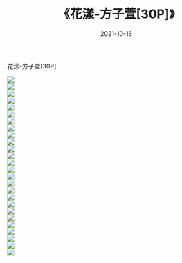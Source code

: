 ﻿---
layout: post
title:  《花漾-方子萱[30P]》
date:   2021-10-16
img: http://pic.660000.xyz/1:/性感/2021/花漾-方子萱[30P]/000.jpg
categories: [美女, 清纯, 唯美]
---

花漾-方子萱[30P]

  ![](http://pic.660000.xyz/1:/性感/2021/花漾-方子萱[30P]/001.jpg) <br> ![](http://pic.660000.xyz/1:/性感/2021/花漾-方子萱[30P]/002.jpg) <br> ![](http://pic.660000.xyz/1:/性感/2021/花漾-方子萱[30P]/003.jpg) <br> ![](http://pic.660000.xyz/1:/性感/2021/花漾-方子萱[30P]/004.jpg) <br> ![](http://pic.660000.xyz/1:/性感/2021/花漾-方子萱[30P]/005.jpg) <br> ![](http://pic.660000.xyz/1:/性感/2021/花漾-方子萱[30P]/006.jpg) <br> ![](http://pic.660000.xyz/1:/性感/2021/花漾-方子萱[30P]/007.jpg) <br> ![](http://pic.660000.xyz/1:/性感/2021/花漾-方子萱[30P]/008.jpg) <br> ![](http://pic.660000.xyz/1:/性感/2021/花漾-方子萱[30P]/009.jpg) <br> ![](http://pic.660000.xyz/1:/性感/2021/花漾-方子萱[30P]/010.jpg) <br> ![](http://pic.660000.xyz/1:/性感/2021/花漾-方子萱[30P]/011.jpg) <br> ![](http://pic.660000.xyz/1:/性感/2021/花漾-方子萱[30P]/012.jpg) <br> ![](http://pic.660000.xyz/1:/性感/2021/花漾-方子萱[30P]/013.jpg) <br> ![](http://pic.660000.xyz/1:/性感/2021/花漾-方子萱[30P]/014.jpg) <br> ![](http://pic.660000.xyz/1:/性感/2021/花漾-方子萱[30P]/015.jpg) <br> ![](http://pic.660000.xyz/1:/性感/2021/花漾-方子萱[30P]/016.jpg) <br> ![](http://pic.660000.xyz/1:/性感/2021/花漾-方子萱[30P]/017.jpg) <br> ![](http://pic.660000.xyz/1:/性感/2021/花漾-方子萱[30P]/018.jpg) <br> ![](http://pic.660000.xyz/1:/性感/2021/花漾-方子萱[30P]/019.jpg) <br> ![](http://pic.660000.xyz/1:/性感/2021/花漾-方子萱[30P]/020.jpg) <br> ![](http://pic.660000.xyz/1:/性感/2021/花漾-方子萱[30P]/021.jpg) <br> ![](http://pic.660000.xyz/1:/性感/2021/花漾-方子萱[30P]/022.jpg) <br> ![](http://pic.660000.xyz/1:/性感/2021/花漾-方子萱[30P]/023.jpg) <br> ![](http://pic.660000.xyz/1:/性感/2021/花漾-方子萱[30P]/024.jpg) <br> ![](http://pic.660000.xyz/1:/性感/2021/花漾-方子萱[30P]/025.jpg) <br> ![](http://pic.660000.xyz/1:/性感/2021/花漾-方子萱[30P]/026.jpg) <br>